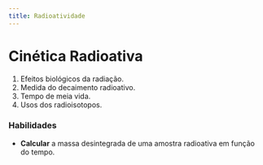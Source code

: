 ```yaml
---
title: Radioatividade
---
```


# Cinética Radioativa

1. Efeitos biológicos da radiação.
2. Medida do decaimento radioativo.
3. Tempo de meia vida.
4. Usos dos radioisotopos.

### Habilidades

- **Calcular** a massa desintegrada de uma amostra radioativa em função do tempo.


